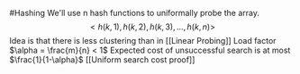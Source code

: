 #Hashing 
We'll use n hash functions to uniformally probe the array.
$$
<h(k,1), h(k,2), h(k,3), \dots , h(k,n)>
$$
Idea is that there is less clustering than in [[Linear Probing]]
Load factor $\alpha = \frac{m}{n} < 1$
Expected cost of unsuccessful search is at most $\frac{1}{1-\alpha}$
[[Uniform search cost proof]]
